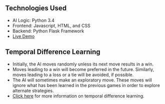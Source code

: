 **Technologies Used**
---
* AI Logic: Python 3.4
* Frontend: Javascript, HTML, and CSS
* Backend: Python Flask Framework
* [Live Demo](http://rl-tictactoe.us-east-2.elasticbeanstalk.com)

**Temporal Difference Learning**
---
* Initially, the AI moves randomly unless its next move results in a win.
* Moves leading to a win will become preferred in the future. Similarly, moves leading to a loss or a tie will be avoided, if possible.
* The AI will sometimes make an exploratory move. These moves will ignore what has been learned in the previous games in order to explore alternate strategies.
* [Click here](https://en.wikipedia.org/wiki/Temporal_difference_learning) for more information on temporal difference learning.

